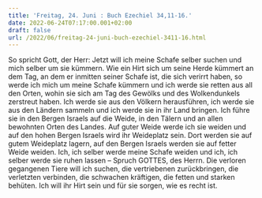 ```yaml
---
title: 'Freitag, 24. Juni : Buch Ezechiel 34,11-16.'
date: 2022-06-24T07:17:00.001+02:00
draft: false
url: /2022/06/freitag-24-juni-buch-ezechiel-3411-16.html
---
```


So spricht Gott, der Herr: Jetzt will ich meine Schafe selber suchen und mich selber um sie kümmern. Wie ein Hirt sich um seine Herde kümmert an dem Tag, an dem er inmitten seiner Schafe ist, die sich verirrt haben, so werde ich mich um meine Schafe kümmern und ich werde sie retten aus all den Orten, wohin sie sich am Tag des Gewölks und des Wolkendunkels zerstreut haben. Ich werde sie aus den Völkern herausführen, ich werde sie aus den Ländern sammeln und ich werde sie in ihr Land bringen. Ich führe sie in den Bergen Israels auf die Weide, in den Tälern und an allen bewohnten Orten des Landes. Auf guter Weide werde ich sie weiden und auf den hohen Bergen Israels wird ihr Weideplatz sein. Dort werden sie auf gutem Weideplatz lagern, auf den Bergen Israels werden sie auf fetter Weide weiden. Ich, ich selber werde meine Schafe weiden und ich, ich selber werde sie ruhen lassen – Spruch GOTTES, des Herrn. Die verloren gegangenen Tiere will ich suchen, die vertriebenen zurückbringen, die verletzten verbinden, die schwachen kräftigen, die fetten und starken behüten. Ich will ihr Hirt sein und für sie sorgen, wie es recht ist.